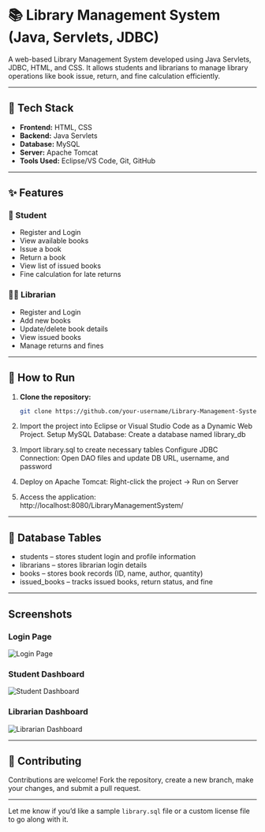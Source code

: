 # 📚 Library Management System (Java, Servlets, JDBC)

A web-based Library Management System developed using Java Servlets, JDBC, HTML, and CSS. It allows students and librarians to manage library operations like book issue, return, and fine calculation efficiently.

---

## 🔧 Tech Stack

- **Frontend:** HTML, CSS  
- **Backend:** Java Servlets  
- **Database:** MySQL  
- **Server:** Apache Tomcat  
- **Tools Used:** Eclipse/VS Code, Git, GitHub  

---

## ✨ Features

### 👤 Student
- Register and Login  
- View available books  
- Issue a book  
- Return a book  
- View list of issued books  
- Fine calculation for late returns  

### 🧑‍🏫 Librarian
- Register and Login  
- Add new books  
- Update/delete book details  
- View issued books  
- Manage returns and fines  

---

## 🧪 How to Run

1. **Clone the repository:**
   ```bash
   git clone https://github.com/your-username/Library-Management-System-Java.git
   
2. Import the project into Eclipse or Visual Studio Code as a Dynamic Web Project.
  Setup MySQL Database:
  Create a database named library_db

3. Import library.sql to create necessary tables
  Configure JDBC Connection:
  Open DAO files and update DB URL, username, and password

4. Deploy on Apache Tomcat:
  Right-click the project → Run on Server

5. Access the application:
  http://localhost:8080/LibraryManagementSystem/

---

## 📌 Database Tables
- students – stores student login and profile information
- librarians – stores librarian login details
- books – stores book records (ID, name, author, quantity)
- issued_books – tracks issued books, return status, and fine

---

## Screenshots

### Login Page
![Login Page](images/Login%20Page.png)

### Student Dashboard
![Student Dashboard](images/Student%20Dashboard.png)

### Librarian Dashboard
![Librarian Dashboard](images/Librarian%20Dashboard.png)

---

## 🙌 Contributing
Contributions are welcome! Fork the repository, create a new branch, make your changes, and submit a pull request.

---

Let me know if you’d like a sample `library.sql` file or a custom license file to go along with it.


